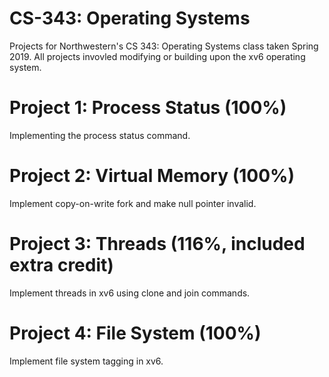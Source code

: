 # CS-343: Operating Systems

Projects for Northwestern's CS 343: Operating Systems class taken Spring 2019. All projects invovled modifying or building upon the xv6 operating system.

# Project 1: Process Status (100%)
Implementing the process status command.

# Project 2: Virtual Memory (100%)
Implement copy-on-write fork and make null pointer invalid.

# Project 3: Threads (116%, included extra credit)
Implement threads in xv6 using clone and join commands.

# Project 4: File System (100%)
Implement file system tagging in xv6.
